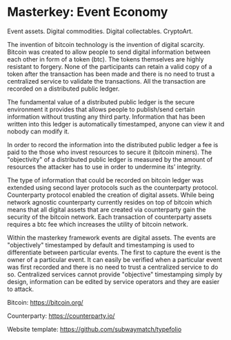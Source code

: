 # Masterkey: Event Economy
Event assets. Digital commodities. Digital collectables. CryptoArt.


The invention of bitcoin technology is the invention of digital scarcity. Bitcoin was created to allow people to send digital information between each other in form of a token (btc). The tokens themselves are highly resistant to forgery. None of the participants can retain a valid copy of a token after the transaction has been made and there is no need to trust a centralized service to validate the transactions. All the transaction are recorded on a distributed public ledger.


The fundamental value of a distributed public ledger is the secure environment it provides that allows people to publish/send certain information without trusting any third party. Information that has been written into this ledger is automatically timestamped, anyone can view it and nobody can modify it. 

In order to record the information into the distributed public ledger a fee is paid to the those who invest resources to secure it (bitcoin miners). The "objectivity" of a distributed public ledger is measured by the amount of resources the attacker has to use in order to undermine its’ integrity.


The type of information that could be recorded on bitcoin ledger was extended using second layer protocols such as the counterparty protocol. Counterparty protocol enabled the creation of digital assets. While being network agnostic counterparty currently resides on top of bitcoin which means that all digital assets that are created via counterparty gain the security of the bitcoin network. Each transaction of counterparty assets requires a btc fee which increases the utility of bitcoin network.


Within the masterkey framework events are digital assets. The events are "objectively" timestamped by default and timestamping is used to differentiate between particular events. The first to capture the event is the owner of a particular event. It can easily be verified when a particular event was first recorded and there is no need to trust a centralized service to do so. Centralized services cannot provide "objective" timestamping simply by design, information can be edited by service operators and they are easier to attack.


Bitcoin: https://bitcoin.org/


Counterparty: https://counterparty.io/


Website template: https://github.com/subwaymatch/typefolio
